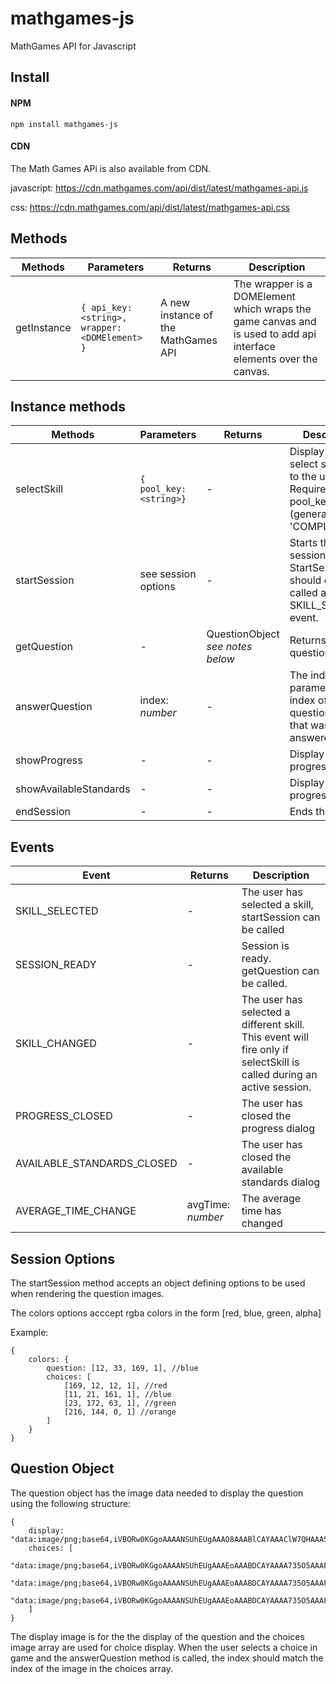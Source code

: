 # mathgames-js

MathGames API for Javascript

## Install

#### NPM

```
npm install mathgames-js
```

#### CDN		
		
The Math Games APi is also available from CDN.				

javascript: https://cdn.mathgames.com/api/dist/latest/mathgames-api.js

css: https://cdn.mathgames.com/api/dist/latest/mathgames-api.css

## Methods

Methods | Parameters | Returns | Description
---|---|---|---
getInstance | ```{ api_key: <string>, wrapper: <DOMElement> }``` |  A new instance of the MathGames API | The wrapper is a DOMElement which wraps the game canvas and is used to add api interface elements over the canvas. |

## Instance methods

Methods | Parameters | Returns | Description
---|---|---|---
selectSkill    |```{ pool_key: <string>}```| -| Display the select skill dialog to the user. Requires a pool_key (generally 'COMPLETE').
startSession   | see session options | - | Starts the session. StartSession should only be called after the SKILL_SELECTED event.
getQuestion    | - | QuestionObject *see notes below* | Returns a new question.
answerQuestion | index: *number*| -| The index parameter is the index of the question choice that was answered
showProgress   | -| - | Display the progress dialog
showAvailableStandards   | -| - | Display the progress dialog
endSession     | -| - | Ends the session.

## Events

Event | Returns | Description
---|---|---
SKILL_SELECTED|-| The user has selected a skill, startSession can be called
SESSION_READY|-|Session is ready.  getQuestion can be called.
SKILL_CHANGED|-|The user has selected a different skill.  This event will fire only if selectSkill is called during an active session.
PROGRESS_CLOSED|-|The user has closed the progress dialog
AVAILABLE_STANDARDS_CLOSED|-|The user has closed the available standards dialog
AVERAGE_TIME_CHANGE|avgTime: *number* |The average time has changed

## Session Options

The startSession method accepts an object defining options to be used when rendering the question images.

The colors options acccept rgba colors in the form [red, blue, green, alpha]

Example:

```
{
    colors: {
        question: [12, 33, 169, 1], //blue
        choices: [
            [169, 12, 12, 1], //red
            [11, 21, 161, 1], //blue
            [23, 172, 63, 1], //green
            [216, 144, 0, 1] //orange
        ]
    }
}
```


## Question Object

The question object has the image data needed to display the question using the following structure:

```
{
    display: "data:image/png;base64,iVBORw0KGgoAAAANSUhEUgAAAO8AAABlCAYAAAClW7QHAAASbElEQVR4Xu2de...",
    choices: [
        "data:image/png;base64,iVBORw0KGgoAAAANSUhEUgAAAEoAAABDCAYAAAA735O5AAAF50lEQVR4Xu1b633bRgwHKM...",
        "data:image/png;base64,iVBORw0KGgoAAAANSUhEUgAAAEoAAABDCAYAAAA735O5AAAFTklEQVR4Xu2b33nbNhDA7y...",
        "data:image/png;base64,iVBORw0KGgoAAAANSUhEUgAAAEoAAABDCAYAAAA735O5AAAFDklEQVR4Xu2b0XnbOAzHAV..."
    ]
}
```

The display image is for the the display of the question and the choices image array are used for choice display.  When the user selects a choice in game and the answerQuestion method is called, the index should match the index of the image in the choices array.
